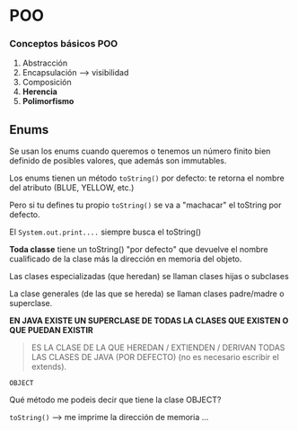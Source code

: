 # POO 

### Conceptos básicos POO 

1. Abstracción
2. Encapsulación --> visibilidad
3. Composición
4. **Herencia**
5. **Polimorfismo**

## Enums

Se usan los enums cuando queremos o tenemos un número finito bien definido de posibles valores, que además son immutables.

Los enums tienen un método ``toString()`` por defecto:
te retorna el nombre del atributo (BLUE, YELLOW, etc.)

Pero si tu defines tu propio ``toString()`` se va a 
"machacar" el toString por defecto.

El ``System.out.print....`` siempre busca el toString()

**Toda classe** tiene un toString() "por defecto" que
devuelve el nombre cualificado de la clase más 
la dirección en memoria del objeto.

Las clases especializadas (que heredan) se llaman clases hijas o subclases

La clase generales (de las que se hereda) se llaman
clases padre/madre o superclase.


**EN JAVA EXISTE UN SUPERCLASE DE TODAS LA CLASES
QUE EXISTEN O QUE PUEDAN EXISTIR**

> ES LA CLASE DE LA QUE HEREDAN / EXTIENDEN / DERIVAN 
TODAS LAS CLASES DE JAVA (POR DEFECTO) (no es necesario
escribir el extends).

``OBJECT``

Qué método me podeis decir que tiene la clase OBJECT?

``toString()`` --> me imprime la dirección de memoria ...



